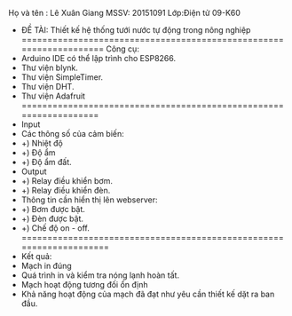 Họ và tên : Lê Xuân Giang
MSSV: 20151091
Lớp:Điện tử 09-K60
- ĐỀ TÀI: Thiết kế hệ thống tưới nước tự động trong nông nghiệp
===================================================================
Công cụ:
- Arduino IDE có thể lập trình cho ESP8266.
- Thư viện blynk.
- Thư viện SimpleTimer.
- Thư viện DHT.
- Thư viện Adafruit
==================================================================
- Input
- Các thông số của cảm biến:
- +) Nhiệt độ
- +) Độ ẩm
- +) Độ ẩm đất.
- Output
- +) Relay điều khiển bơm.
- +) Relay điều khiển đèn. 
- Thông tin cần hiển thị lên webserver:
- +) Bơm được bật.
- +) Đèn được bật.
- +) Chế độ on - off.
==================================================================== 
 - Kết quả:
 - Mạch in đúng
 - Quá trình in và kiểm tra nóng lạnh hoàn tất.
 - Mạch hoạt động tương đối ổn định
 - Khả năng hoạt động của mạch đã đạt như yêu cần thiết kế dặt ra ban đầu.
